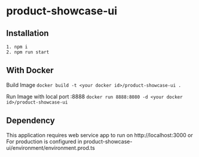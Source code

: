 # product-showcase-ui

## Installation
```
1. npm i
2. npm run start
```

## With Docker
Build Image
`docker build -t <your docker id>/product-showcase-ui .`

Run Image with local port :8888
`docker run 8888:8080 -d <your docker id>/product-showcase-ui`

## Dependency
This application requires web service app to run on http://localhost:3000
or
For production is configured in product-showcase-ui/environment/environment.prod.ts